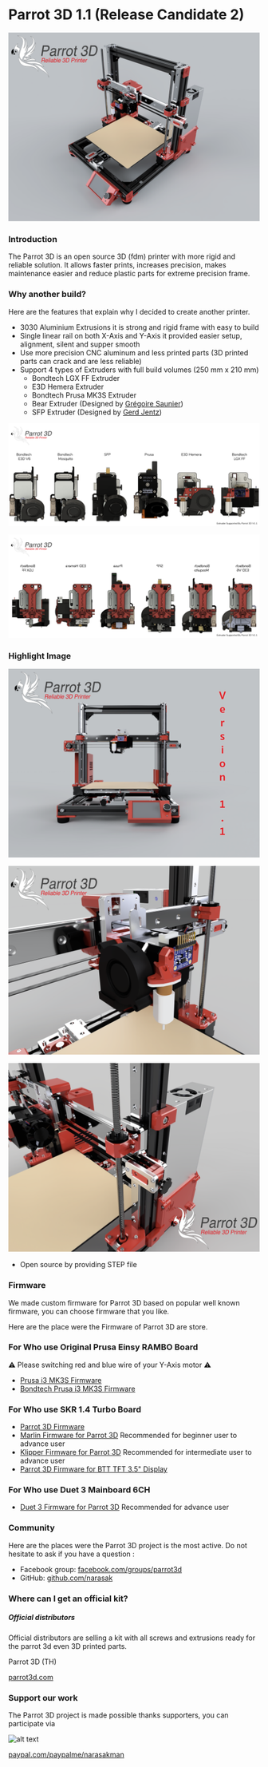 # Parrot 3D 1.1 (Release Candidate 2)
![Parrot 3D Basic Kit](https://github.com/narasak/parrot_3d/blob/dev/img/parrot_3d_v1_1.png?raw=true)

### Introduction
The Parrot 3D is an open source 3D (fdm) printer with more rigid and reliable solution. It allows faster prints, increases precision, makes maintenance easier and reduce plastic parts for extreme precision frame.

### Why another build?
Here are the features that explain why I decided to create another printer.

* 3030 Aluminium Extrusions it is strong and rigid frame with easy to build
* Single linear rail on both X-Axis and Y-Axis it provided easier setup, alignment, silent and supper smooth
* Use more precision CNC aluminum and less printed parts (3D printed parts can crack and are less reliable)
* Support 4 types of Extruders with full build volumes (250 mm x 210 mm)
    * Bondtech LGX FF Extruder
    * E3D Hemera Extruder
    * Bondtech Prusa MK3S Extruder
    * Bear Extruder (Designed by [Grégoire Saunier](https://github.com/gregsaun/bear_extruder_and_x_axis))
    * SFP Extruder (Designed by [Gerd Jentz](https://github.com/gerdj/RedBear/tree/master/SFP_Extruder?fbclid=IwAR3Uj-65sifwO2yWpbCwoKYdIusArH3cBH_lzmMJN2WZawB7Bh3vTl2CO8A))

![Parrot 3D Extruder Support Front](https://github.com/narasak/parrot_3d/blob/dev/img/parrot3d_v1_1_extruder_support_front.png)

![Parrot 3D Extruder Support Back](https://github.com/narasak/parrot_3d/blob/dev/img/parrot3d_v1_1_extruder_support_back.png)

### Highlight Image

![Parrot 3D Front](https://github.com/narasak/parrot_3d/blob/dev/img/parrot_3d_v1_1_front.png)

![Parrot 3D LGX Extruder](https://github.com/narasak/parrot_3d/blob/dev/img/parrot_3d_v1_1_lgx.png)

![Parrot 3D X-Axis](https://github.com/narasak/parrot_3d/blob/dev/img/parrot_3d_v1_1_idler.png)
* Open source by providing STEP file

### Firmware
We made custom firmware for Parrot 3D based on popular well known firmware, you can choose firmware that you like.

Here are the place were the Firmware of Parrot 3D are store.

### For Who use Original Prusa Einsy RAMBO Board
⚠️ Please switching red and blue wire of your Y-Axis motor ⚠️
* [Prusa i3 MK3S Firmware](https://www.prusa3d.com/drivers)
* [Bondtech Prusa i3 MK3S Firmware](https://www.bondtech.se/en/knowledge-base/firmware-updates-for-prusa-i3)

### For Who use SKR 1.4 Turbo Board
* [Parrot 3D Firmware](https://github.com/narasak/parrot_3d_firmware)
* [Marlin Firmware for Parrot 3D](https://github.com/narasak/parrot_3d_firmware) Recommended for beginner user to advance user 
* [Klipper Firmware for Parrot 3D](https://github.com/narasak/parrot_3d_klipper_firmware) Recommended for intermediate user to advance user
* [Parrot 3D Firmware for BTT TFT 3.5" Display](https://github.com/narasak/parrot_3d_tft35_firmware)

### For Who use Duet 3 Mainboard 6CH
* [Duet 3 Firmware for Parrot 3D](https://github.com/narasak/parrot_3d_duet_firmware) Recommended for advance user

### Community
Here are the places were the Parrot 3D project is the most active. Do not hesitate to ask if you have a question :
* Facebook group: [facebook.com/groups/parrot3d](https://www.facebook.com/groups/parrot3d)
* GitHub: [github.com/narasak](https://github.com/narasak)

### Where can I get an official kit?
##### Official distributors

Official distributors are selling a kit with all screws and extrusions ready for the parrot 3d even 3D printed parts.

Parrot 3D (TH)
 
[parrot3d.com](https://www.parrot3d.com)

### Support our work

The Parrot 3D project is made possible thanks supporters, you can participate via 


![alt text](https://www.paypalobjects.com/webstatic/mktg/logo/pp_cc_mark_111x69.jpg "PayPal Logo")

[paypal.com/paypalme/narasakman](https://www.paypal.com/paypalme/narasakman)
